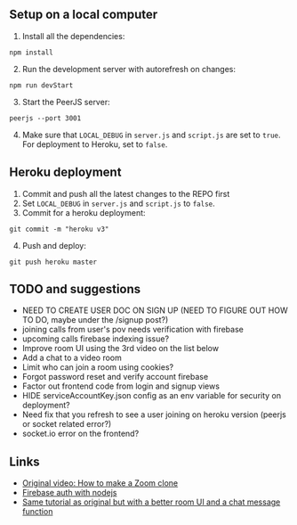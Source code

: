 ## Setup on a local computer
1. Install all the dependencies:
```
npm install
```
2. Run the development server with autorefresh on changes:
```
npm run devStart
```
3. Start the PeerJS server:
```
peerjs --port 3001
```
4. Make sure that ```LOCAL_DEBUG``` in ```server.js``` and ```script.js``` are set to ```true```. For deployment to Heroku, set to ```false```.

## Heroku deployment
1. Commit and push all the latest changes to the REPO first
2. Set ```LOCAL_DEBUG``` in ```server.js``` and ```script.js``` to ```false```.
3. Commit for a heroku deployment: 
```
git commit -m "heroku v3"
```
4. Push and deploy:
```
git push heroku master
```


## TODO and suggestions
- NEED TO CREATE USER DOC ON SIGN UP (NEED TO FIGURE OUT HOW TO DO, maybe under the /signup post?)
- joining calls from user's pov needs verification with firebase
- upcoming calls firebase indexing issue?
- Improve room UI using the 3rd video on the list below
- Add a chat to a video room
- Limit who can join a room using cookies?
- Forgot password reset and verify account firebase
- Factor out frontend code from login and signup views
- HIDE serviceAccountKey.json config as an env variable for security on deployment?
- Need fix that you refresh to see a user joining on heroku version (peerjs or socket related error?)
- socket.io error on the frontend?

## Links
- [Original video: How to make a Zoom clone](https://www.youtube.com/watch?v=DvlyzDZDEq4)
- [Firebase auth with nodejs](https://www.youtube.com/watch?v=kX8by4eCyG4)
- [Same tutorial as original but with a better room UI and a chat message function](https://www.youtube.com/watch?v=ZVznzY7EjuY)
